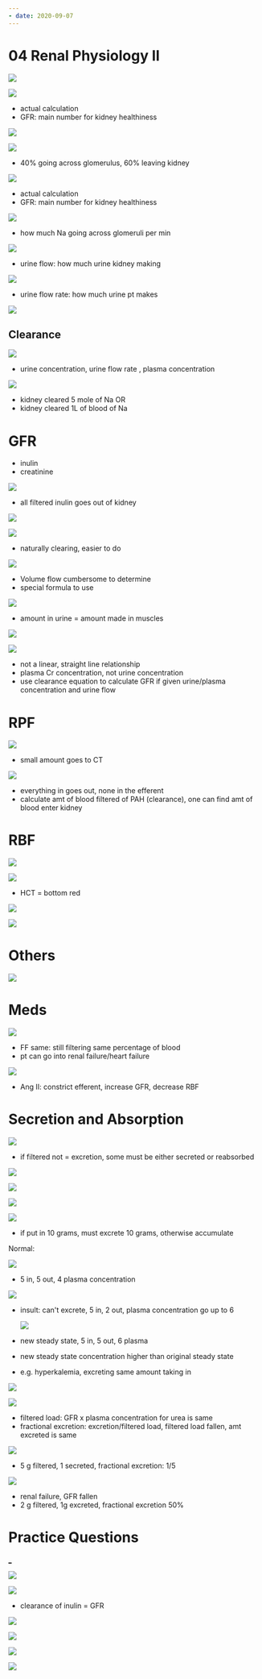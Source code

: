 ```yaml
---
- date: 2020-09-07
---
```


# 04 Renal Physiology II

<!-- GFR, RPF, urine flow are -->

![](https://photos.thisispiggy.com/file/wikiFiles/fhtMUS1.jpg)

![](https://photos.thisispiggy.com/file/wikiFiles/9WTBANR.jpg)

- actual calculation
- GFR: main number for kidney healthiness

![](https://photos.thisispiggy.com/file/wikiFiles/dWJqUs4.jpg)

<!-- FF is -->

![](https://photos.thisispiggy.com/file/wikiFiles/9e1HCIb.jpg)

- 40% going across glomerulus, 60% leaving kidney

![](https://photos.thisispiggy.com/file/wikiFiles/9WTBANR.jpg)

- actual calculation
- GFR: main number for kidney healthiness

<!-- Filtered load is -->

![](https://photos.thisispiggy.com/file/wikiFiles/QezzSNL.jpg)

- how much Na going across glomeruli per min

<!-- excretion rate is -->

![](https://photos.thisispiggy.com/file/wikiFiles/lPCfVta.jpg)

- urine flow: how much urine kidney making

<!-- Px, Ux, V are, units -->

![](https://photos.thisispiggy.com/file/wikiFiles/vW4bzt5.jpg)

- urine flow rate: how much urine pt makes

![](https://photos.thisispiggy.com/file/wikiFiles/dWJqUs4.jpg)

## Clearance

<!-- Renal clearance is, equation -->

![](https://photos.thisispiggy.com/file/wikiFiles/cYZqc1C.jpg)

- urine concentration, urine flow rate , plasma concentration

![](https://photos.thisispiggy.com/file/wikiFiles/kBvKrUx.jpg)

- kidney cleared 5 mole of Na OR
- kidney cleared 1L of blood of Na

# GFR

<!-- GFR determined 2 ways -->

- inulin
- creatinine

<!-- inulin determine GFR how -->

![](https://photos.thisispiggy.com/file/wikiFiles/6YkWFB2.jpg)

- all filtered inulin goes out of kidney

![](https://photos.thisispiggy.com/file/wikiFiles/Qo9qLaq.jpg)

<!-- creatinine is, determine GFR error -->

![](https://photos.thisispiggy.com/file/wikiFiles/0GAGpGq.jpg)

- naturally clearing, easier to do

<!-- creatinine determine GFR how, equation, creatinine with age -->

![](https://photos.thisispiggy.com/file/wikiFiles/a10bgFU.jpg)

- Volume flow cumbersome to determine
- special formula to use

<!-- Pcr and GFR relationship -->

![](https://photos.thisispiggy.com/file/wikiFiles/EveHa4p.jpg)

- amount in urine = amount made in muscles

![](https://photos.thisispiggy.com/file/wikiFiles/8sD9S47.jpg)

![](https://photos.thisispiggy.com/file/wikiFiles/PCsLO2m.jpg)

- not a linear, straight line relationship
- plasma Cr concentration, not urine concentration
- use clearance equation to calculate GFR if given urine/plasma concentration and urine flow

# RPF

<!-- RPF is, determined by what substance, why, equation, error with RPF -->

![](https://photos.thisispiggy.com/file/wikiFiles/6nS7w1P.jpg)

- small amount goes to CT

![](https://photos.thisispiggy.com/file/wikiFiles/dzaGBqr.jpg)

- everything in goes out, none in the efferent
- calculate amt of blood filtered of PAH (clearance), one can find amt of blood enter kidney

# RBF

<!-- difference between plasma and blood -->

![](https://photos.thisispiggy.com/file/wikiFiles/dK3dw6I.jpg)

<!-- RBF calculation how -->

![](https://photos.thisispiggy.com/file/wikiFiles/BpF8WsY.jpg)

- HCT = bottom red

![](https://photos.thisispiggy.com/file/wikiFiles/UKaIc4Z.jpg)

![](https://photos.thisispiggy.com/file/wikiFiles/sDnePEi.jpg)

# Others

<!-- filtration and filtration load are, calculated how -->

![](https://photos.thisispiggy.com/file/wikiFiles/8gkByHZ.jpg)

# Meds

<!-- NSAIDS and RBF, GFR, FF. Can cause what acute problem -->

![](https://photos.thisispiggy.com/file/wikiFiles/bg9qn5w.jpg)

- FF same: still filtering same percentage of blood
- pt can go into renal failure/heart failure

<!-- ACE I and GFR, RBF, FF -->

![](https://photos.thisispiggy.com/file/wikiFiles/4cLfHFe.jpg)

- Ang II: constrict efferent, increase GFR, decrease RBF

# Secretion and Absorption

<!-- filtered load and excretion relationship with urine flow and GFR, calculation -->

![](https://photos.thisispiggy.com/file/wikiFiles/XA7HCyd.jpg)

- if filtered not = excretion, some must be either secreted or reabsorbed

<!-- excretion formula with absorption, secretion, filtration -->

![](https://photos.thisispiggy.com/file/wikiFiles/tRARB4B.jpg)

<!-- filtered and excreted relation to secretion, resorption -->

![](https://photos.thisispiggy.com/file/wikiFiles/ju4OFyE.jpg)

<!-- clearance and GFR relation to secretion, resorption -->

![](https://photos.thisispiggy.com/file/wikiFiles/kYBMhwO.jpg)

<!-- intake and output. Transient imbalance result -->

![](https://photos.thisispiggy.com/file/wikiFiles/XawoMAu.jpg)

- if put in 10 grams, must excrete 10 grams, otherwise accumulate

Normal:

![](https://photos.thisispiggy.com/file/wikiFiles/JKnNqkw.jpg)

- 5 in, 5 out, 4 plasma concentration

![](https://photos.thisispiggy.com/file/wikiFiles/xofZC6G.jpg)

- insult: can't excrete, 5 in, 2 out, plasma concentration go up to 6

  ![](https://photos.thisispiggy.com/file/wikiFiles/FL6HrEK.jpg)

- new steady state, 5 in, 5 out, 6 plasma

- new steady state concentration higher than original steady state

- e.g. hyperkalemia, excreting same amount taking in

<!-- Na, K, Urea in renal failure plasma changes -->

![](https://photos.thisispiggy.com/file/wikiFiles/kakoqWV.jpg)

<!-- Na, K, Urea normal vs lowered GFR. Concentration, filtered load, excretion, fractional excretion -->

![](https://photos.thisispiggy.com/file/wikiFiles/zSCRTm3.jpg)

- filtered load: GFR x plasma concentration for urea is same
- fractional excretion: excretion/filtered load, filtered load fallen, amt excreted is same

![](https://photos.thisispiggy.com/file/wikiFiles/rHs0nUq.jpg)

- 5 g filtered, 1 secreted, fractional excretion: 1/5

![](https://photos.thisispiggy.com/file/wikiFiles/uJ0zPs1.jpg)

- renal failure, GFR fallen
- 2 g filtered, 1g excreted, fractional excretion 50%

# Practice Questions

[_]()

![](https://photos.thisispiggy.com/file/wikiFiles/DUVKKxl.jpg)

![](https://photos.thisispiggy.com/file/wikiFiles/WvZODmW.jpg)

- clearance of inulin = GFR

![](https://photos.thisispiggy.com/file/wikiFiles/IhxuMtu.jpg)

![](https://photos.thisispiggy.com/file/wikiFiles/IqbG7PA.jpg)

![](https://photos.thisispiggy.com/file/wikiFiles/YSsOPZV.jpg)

![](https://photos.thisispiggy.com/file/wikiFiles/LSd0zAV.jpg)
